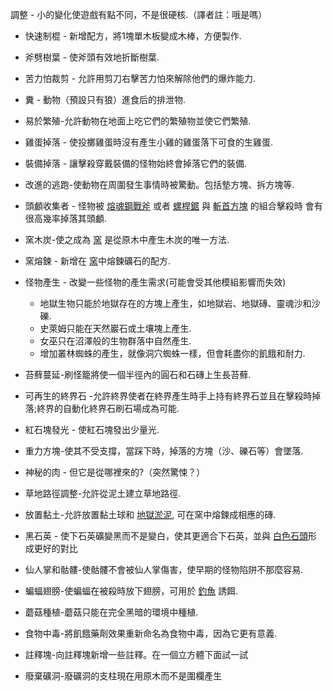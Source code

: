 調整 - 小的變化使遊戲有點不同，不是很硬核.（譯者註：哦是嗎）

* 快速制棍 - 新增配方，將1塊單木板變成木棒，方便製作.

* 斧劈樹葉 - 使斧頭有效地折斷樹葉.

* 苦力怕裁剪 - 允許用剪刀右擊苦力怕來解除他們的爆炸能力.

* 糞 - 動物（預設只有狼）進食后的排泄物.

* 易於繁殖-允許動物在地面上吃它們的繁殖物並使它們繁殖.

* 雞蛋掉落 - 使投擲雞蛋時沒有產生小雞的雞蛋落下可食的生雞蛋.

* 裝備掉落 - 讓擊殺穿戴裝備的怪物始終會掉落它們的裝備.

* 改進的逃跑-使動物在周圍發生事情時被驚動。包括墊方塊、拆方塊等.

* 頭顱收集者 - 怪物被 [熔魂鋼戰斧](../items/refined_tools.md) 或者 [螺桿鋸](../blocks/saw.md) 與 [斬首方塊](../blocks/chopping_block.md) 的組合擊殺時 會有很高幾率掉落其頭顱.

* 窯木炭-使之成為 [窯](../blocks/kiln.md) 是從原木中產生木炭的唯一方法.

* 窯熔鍊 - 新增在 [窯](../blocks/kiln.md)中熔鍊礦石的配方.

* 怪物產生 - 改變一些怪物的產生需求(可能會受其他模組影響而失效)
    - 地獄生物只能於地獄存在的方塊上產生，如地獄岩、地獄磚、靈魂沙和沙礫.
    - 史萊姆只能在天然巖石或土壤塊上產生.
    - 女巫只在沼澤般的生物群落中自然產生.
    - 增加叢林蜘蛛的產生，就像洞穴蜘蛛一樣，但會耗盡你的飢餓和耐力.
 
* 苔蘚蔓延-刷怪籠將使一個半徑內的圓石和石磚上生長苔蘚. 

* 可再生的終界石 -允許終界使者在終界產生時手上持有終界石並且在擊殺時掉落;終界的自動化終界石刷石場成為可能.

* 紅石塊發光 - 使紅石塊發出少量光.

* 重力方塊-使其不受支撐，當踩下時，掉落的方塊（沙、礫石等）會墜落.

* 神秘的肉 - 但它是從哪裡來的?（突然驚悚？）

* 草地路徑調整-允許從泥土建立草地路徑.

* 放置黏土-允許放置黏土球和 [地獄淤泥](../items/nether_sludge.md), 可在窯中熔鍊成相應的磚.

* 黑石英 - 使下石英礦變黑而不是變白，使其更適合下石英，並與 [白色石頭](../blocks/white_stone.md)形成更好的對比

* 仙人掌和骷髏-使骷髏不會被仙人掌傷害，使早期的怪物陷阱不那麼容易.

* 蝙蝠翅膀-使蝙蝠在被殺時放下翅膀，可用於 [釣魚](../hardcore/index.md) 誘餌.     

* 蘑菇種植-蘑菇只能在完全黑暗的環境中種植.

* 食物中毒-將飢餓藥劑效果重新命名為食物中毒，因為它更有意義.

* 註釋塊-向註釋塊新增一些註釋。在一個立方體下面試一試

* 廢棄礦洞-廢礦洞的支柱現在用原木而不是圍欄產生 

